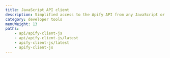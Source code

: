 ```yaml
---
title: JavaScript API client
description: Simplified access to the Apify API from any JavaScript or Node.js application. Manage your actors, tasks and storage via API with the apify-client NPM package.
category: developer tools
menuWeight: 13
paths:
    - api/apify-client-js
    - api/apify-client-js/latest
    - apify-client-js/latest
    - apify-client-js
---
```

